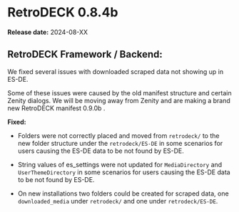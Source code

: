# RetroDECK 0.8.4b

**Release date:** 2024-08-XX



##  RetroDECK Framework / Backend:

We fixed several issues with downloaded scraped data not showing up in ES-DE.

Some of these issues were caused by the old manifest structure and certain Zenity dialogs. We will be moving away from Zenity and are making a brand new RetroDECK manifest 0.9.0b .


**Fixed:**

- Folders were not correctly placed and moved from `retrodeck/` to the new folder structure under the `retrodeck/ES-DE` in some scenarios for users causing the ES-DE data to be not found by ES-DE.

- String values of es_settings were not updated for `MediaDirectory` and `UserThemeDirectory` in some scenarios for users causing the ES-DE data to be not found by ES-DE.

- On new installations two folders could be created for scraped data, one `downloaded_media` under `retrodeck/` and one under `retrodeck/ES-DE`.

